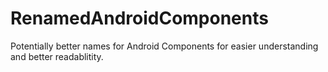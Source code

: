 # RenamedAndroidComponents
Potentially better names for Android Components for easier understanding and better readablitity.
